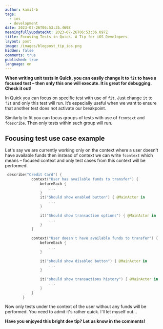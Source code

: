 ```yaml
---
author: kamil-b
tags:
  - ios
  - development
date: 2023-07-26T06:53:35.469Z
meaningfullyUpdatedAt: 2023-07-26T06:53:36.097Z
title: Focusing Tests in Quick. A Tip for iOS Developers
layout: post
image: /images/blogpost_tip_ios.png
hidden: false
comments: true
published: true
language: en
---
```

**When writing unit tests in Quick, you can easily change it to `fit` to have a focused test – then only this one will execute. It is great for debugging. Check it out!**

<InstagramEmbed url='https://www.instagram.com/p/CkiXZj8DMtv/' />

In Quick you can focus on specific test with use of `fit`. Just change `it` to `fit` and only this test will run. It’s especially useful when we want to ensure that another test does not activate our breakpoint.

Similarly to fit you can focus groups of tests with use of `fcontext` and `fdescribe`. Then only tests within such group will run.

## Focusing test use case example

Let's say we are currently working only on the context where a user doesn't have available funds then instead of context we can write `fcontext` which means – focused context and only test cases from this context will be performed. 

```swift
 describe("Credit Card") {
            context("User has available funds to transfer") {
                beforeEach {
                    ...
                }
                it("Should show enabled button") { @MainActor in
                    ...
                }
                
                it("Should show transaction options") { @MainActor in
                    ...
                }
            }
            
            context("User doesn't have available funds to transfer") {
                beforeEach {
                    ...
                }
                
                it("should show disabled button") { @MainActor in
                    ...
                }
                
                it("should show transactions history") { @MainActor in
                    ...
                }
            }
        }
```

Now only tests under the context of the user without any funds will be performed. You need to admit it's rather quick. I'll let myself out… 

**Have you enjoyed this bright dev tip? Let us know in the comments!**